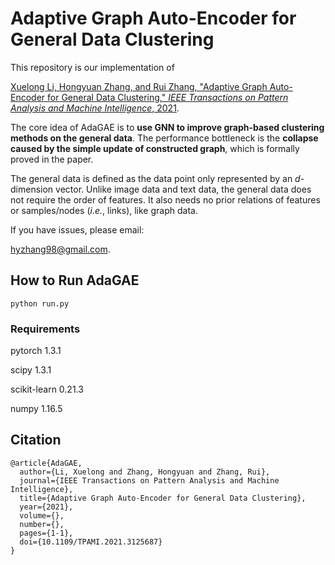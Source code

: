 # Adaptive Graph Auto-Encoder for General Data Clustering


This repository is our implementation of 

[Xuelong Li, Hongyuan Zhang, and Rui Zhang, "Adaptive Graph Auto-Encoder for General Data Clustering," *IEEE Transactions on Pattern Analysis and Machine Intelligence*, 2021](https://ieeexplore.ieee.org/document/9606581).



The core idea of AdaGAE is to **use GNN to improve graph-based clustering methods on the general data**. The performance bottleneck is the **collapse caused by the simple update of constructed graph**, which is formally proved in the paper. 

The general data is defined as the data point only represented by an $d$-dimension vector. Unlike image data and text data, the general data does not require the order of features. It also needs no prior relations of features or samples/nodes (*i.e.*, links), like graph data. 



If you have issues, please email:

hyzhang98@gmail.com.

## How to Run AdaGAE
```
python run.py
```
### Requirements 
pytorch 1.3.1

scipy 1.3.1

scikit-learn 0.21.3

numpy 1.16.5

## Citation

```
@article{AdaGAE,
  author={Li, Xuelong and Zhang, Hongyuan and Zhang, Rui},
  journal={IEEE Transactions on Pattern Analysis and Machine Intelligence}, 
  title={Adaptive Graph Auto-Encoder for General Data Clustering}, 
  year={2021},
  volume={},
  number={},
  pages={1-1},
  doi={10.1109/TPAMI.2021.3125687}
}

```

